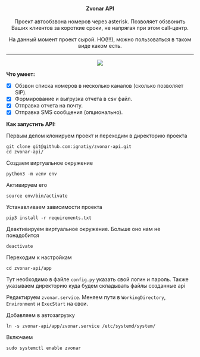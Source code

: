 <h4 align="center">Zvonar API </h4>

<p align="center">Проект автообзвона номеров через asterisk. Позволяет обзвонить Ваших клиентов за короткие сроки, не напрягая при этом call-центр.</p>
<p align="center">На данный момент проект сырой. НО(!!!), можно пользоваться в таком виде каком есть.</p>

<hr align="center"/>

<p align="center">
	<img src="https://img.shields.io/pypi/pyversions/apache-airflow.svg">
</p>


**Что умеет:**
- [x] Обзвон списка номеров в несколько каналов (сколько позволяет SIP).
- [x] Формирование и выгрузка отчета в csv файл. 
- [x] Отправка отчета на почту.
- [x] Отправка SMS сообщения (опционально).

**Как запустить API:**

Первым делом клонируем проект и переходим в директорию проекта
```
git clone git@github.com:ignatiy/zvonar-api.git
cd zvonar-api/
```

Создаем виртуальное окружение
```
python3 -m venv env
```

Активируем его
```
source env/bin/activate
```

Устанавливаем зависимости проекта
```
pip3 install -r requirements.txt
```

Деактивируем виртуальное окружение. Больше оно нам не понадобится
```
deactivate
```

Переходим к настройкам
```
cd zvonar-api/app
```

Тут необходимо в файле `config.py` указать свой логин и пароль.
Также указываем директорию куда будем складывать файлы созданные api

Редактируем `zvonar.service`. Меняем пути в `WorkingDirectory`, `Environment` и `ExecStart` на свои.

Добавляем в автозагрузку
```
ln -s zvonar-api/app/zvonar.service /etc/systemd/system/
```
Включаем
```
sudo systemctl enable zvonar
```
